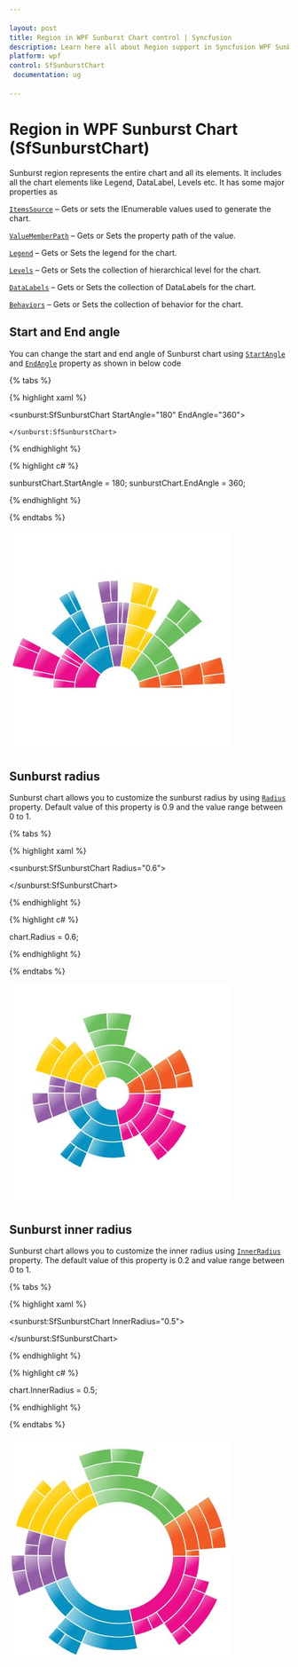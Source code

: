 ```yaml
---

layout: post
title: Region in WPF Sunburst Chart control | Syncfusion
description: Learn here all about Region support in Syncfusion WPF Sunburst Chart (SfSunburstChart) control and more.
platform: wpf 
control: SfSunburstChart 
 documentation: ug

---
```


# Region in WPF Sunburst Chart (SfSunburstChart)

Sunburst region represents the entire chart and all its elements. It includes all the chart elements like Legend, DataLabel, Levels etc. It has some major properties as

[`ItemsSource`](https://help.syncfusion.com/cr/wpf/Syncfusion.UI.Xaml.SunburstChart.SfSunburstChart.html#Syncfusion_UI_Xaml_SunburstChart_SfSunburstChart_ItemsSource) – Gets or sets the IEnumerable values used to generate the chart.

[`ValueMemberPath`](https://help.syncfusion.com/cr/wpf/Syncfusion.UI.Xaml.SunburstChart.SfSunburstChart.html#Syncfusion_UI_Xaml_SunburstChart_SfSunburstChart_ValueMemberPath) – Gets or Sets the property path of the value.

[`Legend`](https://help.syncfusion.com/cr/wpf/Syncfusion.UI.Xaml.SunburstChart.SfSunburstChart.html#Syncfusion_UI_Xaml_SunburstChart_SfSunburstChart_Legend) – Gets or Sets the legend for the chart.

[`Levels`](https://help.syncfusion.com/cr/wpf/Syncfusion.UI.Xaml.SunburstChart.SfSunburstChart.html#Syncfusion_UI_Xaml_SunburstChart_SfSunburstChart_Levels) – Gets or Sets the collection of hierarchical level for the chart.

[`DataLabels`](https://help.syncfusion.com/cr/wpf/Syncfusion.UI.Xaml.SunburstChart.SfSunburstChart.html#Syncfusion_UI_Xaml_SunburstChart_SfSunburstChart_DataLabels) – Gets or Sets the collection of DataLabels for the chart.

[`Behaviors`](https://help.syncfusion.com/cr/wpf/Syncfusion.UI.Xaml.SunburstChart.SfSunburstChart.html#Syncfusion_UI_Xaml_SunburstChart_SfSunburstChart_Behaviors) – Gets or Sets the collection of behavior for the chart.

## Start and End angle

You can change the start and end angle of Sunburst chart using [`StartAngle`](https://help.syncfusion.com/cr/wpf/Syncfusion.UI.Xaml.SunburstChart.SfSunburstChart.html#Syncfusion_UI_Xaml_SunburstChart_SfSunburstChart_StartAngle) and [`EndAngle`](https://help.syncfusion.com/cr/wpf/Syncfusion.UI.Xaml.SunburstChart.SfSunburstChart.html#Syncfusion_UI_Xaml_SunburstChart_SfSunburstChart_EndAngle) property as shown in below code

{% tabs %}

{% highlight xaml %}

   <sunburst:SfSunburstChart StartAngle="180"
                             EndAngle="360">

    </sunburst:SfSunburstChart>

{% endhighlight %}

{% highlight c# %}

sunburstChart.StartAngle = 180;
sunburstChart.EndAngle = 360;

{% endhighlight %}

{% endtabs %}

![Region_img1](Region_images/Region_img1.jpeg)


## Sunburst radius

Sunburst chart allows you to customize the sunburst radius by using [`Radius`](https://help.syncfusion.com/cr/wpf/Syncfusion.UI.Xaml.SunburstChart.SfSunburstChart.html#Syncfusion_UI_Xaml_SunburstChart_SfSunburstChart_Radius) property. Default value of this property is 0.9 and the value range between 0 to 1.

{% tabs %}

{% highlight xaml %}

<sunburst:SfSunburstChart Radius="0.6">

</sunburst:SfSunburstChart>

{% endhighlight %}

{% highlight c# %}

chart.Radius = 0.6;

{% endhighlight %}

{% endtabs %}

![Region_img2](Region_images/Region_img2.jpeg)


## Sunburst inner radius

Sunburst chart allows you to customize the inner radius using [`InnerRadius`](https://help.syncfusion.com/cr/wpf/Syncfusion.UI.Xaml.SunburstChart.SfSunburstChart.html#Syncfusion_UI_Xaml_SunburstChart_SfSunburstChart_InnerRadius) property. The default value of this property is 0.2 and value range between 0 to 1.

{% tabs %}

{% highlight xaml %}

<sunburst:SfSunburstChart InnerRadius="0.5">

</sunburst:SfSunburstChart>

{% endhighlight %}

{% highlight c# %}

chart.InnerRadius = 0.5;

{% endhighlight %}

{% endtabs %}

![Region_img3](Region_images/Region_img3.jpeg)



